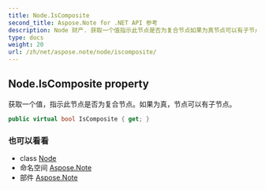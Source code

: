 ```yaml
---
title: Node.IsComposite
second_title: Aspose.Note for .NET API 参考
description: Node 财产. 获取一个值指示此节点是否为复合节点如果为真节点可以有子节点
type: docs
weight: 20
url: /zh/net/aspose.note/node/iscomposite/
---
```

## Node.IsComposite property

获取一个值，指示此节点是否为复合节点。如果为真，节点可以有子节点。

```csharp
public virtual bool IsComposite { get; }
```

### 也可以看看

* class [Node](../)
* 命名空间 [Aspose.Note](../../node/)
* 部件 [Aspose.Note](../../../)


